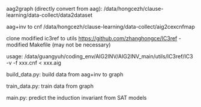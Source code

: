 aag2graph (directly convert from aag):
/data/hongcezh/clause-learning/data-collect/data2dataset

aag+inv to cnf
/data/hongcezh/clause-learning/data-collect/aig2cexcnfmap

clone modified ic3ref to utils
https://github.com/zhanghongce/IC3ref - modified Makefile (may not be necessary)

usage: /data/guangyuh/coding_env/AIG2INV/AIG2INV_main/utils/IC3ref/IC3 -v -f xxx.cnf < xxx.aig

build_data.py: build data from aag+inv to graph

train_data.py: train data from graph

main.py: predict the induction invariant from SAT models